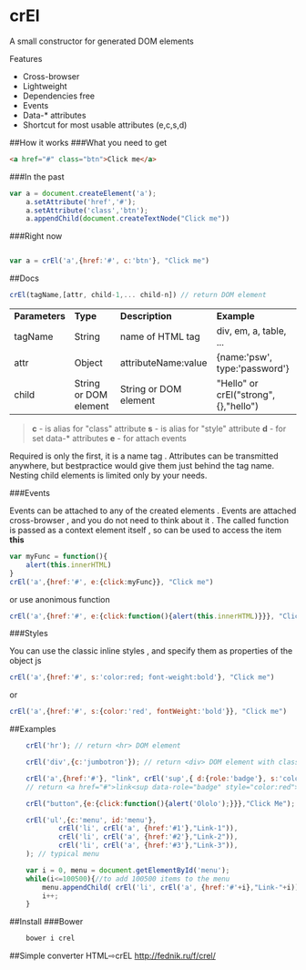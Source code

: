 # crEl

A small constructor for generated DOM elements

Features

* Cross-browser
* Lightweight
* Dependencies free
* Events
* Data-* attributes
* Shortcut for most usable attributes (e,c,s,d)

##How it works
###What you need to get
```html
<a href="#" class="btn">Click me</a>
```
###In the past 
```javascript
var a = document.createElement('a');
    a.setAttribute('href','#');
    a.setAttribute('class','btn');
    a.appendChild(document.createTextNode("Click me"))

``` 
###Right now 
```javascript

var a = crEl('a',{href:'#', c:'btn'}, "Click me")

```  

##Docs
```javascript
crEl(tagName,[attr, child-1,... child-n]) // return DOM element
```  

<table>
    <tr>
      <td><strong>Parameters</strong></td>
      <td><strong>Type</strong></td>
      <td><strong>Description</strong></td>
      <td><strong>Example</strong></td>
    </tr>
    <tr>
      <td>tagName</td>
      <td>String</td>
      <td>name of HTML tag</td>
      <td>div, em, a, table, ...</td>
    </tr>
    <tr>
      <td>attr</td>
      <td>Object</td>
      <td>attributeName:value </td>
      <td>{name:'psw', type:'password'}</td>
    </tr>
    <tr>
      <td>child</td>
      <td>String or DOM element</td>
      <td>String or DOM element</td>
      <td>&quot;Hello&quot; or crEl(&quot;strong&quot;,{},&quot;hello&quot;)</td>
    </tr>
</table>

> <strong>c</strong> - is alias for "class" attribute
> <strong>s</strong> - is alias for "style" attribute
> <strong>d</strong> - for set data-* attributes
> <strong>e</strong> - for attach events


Required is only the first, it is a name tag . Attributes can be transmitted anywhere, but bestpractice would give them just behind the tag name. Nesting child elements is limited only by your needs.

###Events

Events can be attached to any of the created elements . Events are attached cross-browser , and you do not need to think about it . The called function is passed as a context element itself , so can be used to access the item <strong>this</strong>


```javascript
var myFunc = function(){
	alert(this.innerHTML)
}
crEl('a',{href:'#', e:{click:myFunc}}, "Click me")
```
or use anonimous function
```javascript
crEl('a',{href:'#', e:{click:function(){alert(this.innerHTML)}}}, "Click me")
```


###Styles


You can use the classic inline styles , and specify them as properties of the object js


```javascript
crEl('a',{href:'#', s:'color:red; font-weight:bold'}, "Click me")
```
or
```javascript
crEl('a',{href:'#', s:{color:'red', fontWeight:'bold'}}, "Click me")
```


##Examples
```javascript
    crEl('hr'); // return <hr> DOM element
```  
```javascript    
    crEl('div',{c:'jumbotron'}); // return <div> DOM element with class jumbotron
```  
```javascript    
    crEl('a',{href:'#'}, "link", crEl('sup',{ d:{role:'badge'}, s:'color:red'},"NEW")); 
    // return <a href="#">link<sup data-role="badge" style="color:red">NEW</sup></a>
```  
```javascript    
    crEl("button",{e:{click:function(){alert('Ololo');}}},"Click Me"); // button with event click
```  
```javascript
    crEl('ul',{c:'menu', id:'menu'},
            crEl('li', crEl('a', {href:'#1'},"Link-1")),
            crEl('li', crEl('a', {href:'#2'},"Link-2")),
            crEl('li', crEl('a', {href:'#3'},"Link-3")),
    ); // typical menu
```  
```javascript
    var i = 0, menu = document.getElementById('menu');
    while(i<=100500){//to add 100500 items to the menu
        menu.appendChild( crEl('li', crEl('a', {href:'#'+i},"Link-"+i)) ); 
        i++;
    }
```  
##Install
###Bower
```bash
    bower i crel
```

##Simple converter HTML⇨crEL
http://fednik.ru/f/crel/




